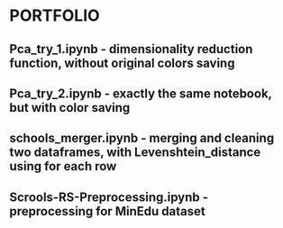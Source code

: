 # PORTFOLIO
## Pca_try_1.ipynb - dimensionality reduction function, without original colors saving
## Pca_try_2.ipynb - exactly the same notebook, but with color saving
## schools_merger.ipynb - merging and cleaning two dataframes, with Levenshtein_distance using for each row
## Scrools-RS-Preprocessing.ipynb - preprocessing for MinEdu dataset
